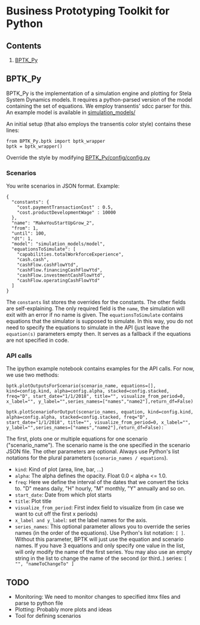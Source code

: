 # Business Prototyping Toolkit for Python
## Contents
1. [BPTK_Py](#BPTK_Py)

## BPTK_Py
BPTK_Py is the implementation of a simulation engine and plotting for Stela System Dynamics models. 
It requires a python-parsed version of the model containing the set of equations. We employ transentis' sdcc parser for this. An example model is available in [simulation_models/](simulation_models/)

An initial setup (that also employs the transentis color style) contains these lines:
```
from BPTK_Py.bptk import bptk_wrapper 
bptk = bptk_wrapper()
```

Override the style by modifying [BPTK_Py/config/config.py](BPTK_Py/config/config.py)

### Scenarios
You write scenarios in JSON format. Example:

```
{
  "constants": {
    "cost.paymentTransactionCost" : 0.5,
    "cost.productDevelopmentWage" : 10000
  },
  "name": "MakeYouStartUpGrow_2",
  "from": 1,
  "until": 100,
  "dt": 1,
  "model": "simulation_models/model",
  "equationsToSimulate": [
    "capabilities.totalWorkforceExperience",
    "cash.cash",
    "cashFlow.cashFlowYtd",
    "cashFlow.financingCashFlowYtd",
    "cashFlow.investmentCashFlowYtd",
    "cashFlow.operatingCashFlowYtd"
  ]
}
```
The ``constants`` list stores the overrides for the constants. The other fields are self-explaining. The only required field is the ``name``, the simulation will exit with an error if no name is given. The ``equationsToSimulate`` contains equations that the simulator is supposed to simulate. In this way, you do not need to specify the equations to simulate in the API (just leave the ``equation(s)`` parameters empty then. It serves as a fallback if the equations are not specified in code.

### API calls
The ipython example notebook contains examples for the API calls. For now, we use two methods:
```
bptk.plotOutputsForScenario(scenario_name, equations=[], kind=config.kind, alpha=config.alpha, stacked=config.stacked, freq="D", start_date="1/1/2018", title="", visualize_from_period=0, x_label="", y_label="",series_names=["names","name2"],return_df=False)

bptk.plotScenarioForOutput(scenario_names, equation, kind=config.kind, alpha=config.alpha, stacked=config.stacked, freq="D", start_date="1/1/2018", title="", visualize_from_period=0, x_label="", y_label="",series_names=["names","name2"],return_df=False):
```

The first, plots one or multiple equations for one scenario ("scenario_name"). The scenario name is the one specified in the scenario JSON file. The other parameters are optional. Always use Python's list notations for the plural parameters (``scenario_names / equations``).

* ``kind``: Kind of plot (area, line, bar, ...)
* ``alpha``: The alpha defines the opacity. Float 0.0 < alpha <= 1.0.
* ``freq``: Here we define the interval of the dates that we convert the ticks to. "D" means daily, "H" hourly, "M" monthly, "Y" annually and so on.
* ``start_date``: Date from which plot starts
* ``title``: Plot title
* ``visualize_from_period``: First index field to visualize from (in case we want to cut off the first x periods)
* ``x_label and y_label``: set the label names for the axis.
* ``series_names``: This optional parameter allows you to override the series names (in the order of the equations). Use Python's list notation: ``[ ]``. Without this parameter, BPTK will just use the equation and scenario names. If you have 3 equations and only specify one value in the list, will only modify the name of the first series. You may also use an empty string in the list to change the name of the second (or third..) series: ``[ "", "nameToChangeTo" ]`` 

## TODO
* Monitoring: We need to monitor changes to specified itmx files and parse to python file
* Plotting: Probably more plots and ideas
* Tool for defining scenarios


